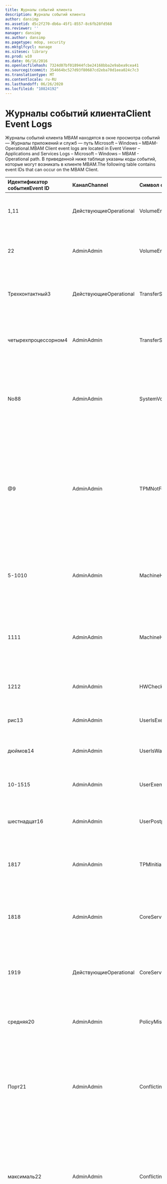 ```yaml
---
title: Журналы событий клиента
description: Журналы событий клиента
author: dansimp
ms.assetid: d5c2f270-db6a-45f1-8557-8c6fb28fd568
ms.reviewer: ''
manager: dansimp
ms.author: dansimp
ms.pagetype: mdop, security
ms.mktglfcycl: manage
ms.sitesec: library
ms.prod: w10
ms.date: 06/16/2016
ms.openlocfilehash: 7324d07bf018944fcbe24168bba2e9abea9cea41
ms.sourcegitcommit: 354664bc527d93f80687cd2eba70d1eea024c7c3
ms.translationtype: MT
ms.contentlocale: ru-RU
ms.lasthandoff: 06/26/2020
ms.locfileid: "10824192"
---
```

# <span data-ttu-id="7d09b-103">Журналы событий клиента</span><span class="sxs-lookup"><span data-stu-id="7d09b-103">Client Event Logs</span></span>

<span data-ttu-id="7d09b-104">Журналы событий клиента MBAM находятся в окне просмотра событий — Журналы приложений и служб — путь Microsoft – Windows – MBAM-Operational.</span><span class="sxs-lookup"><span data-stu-id="7d09b-104">MBAM Client event logs are located in Event Viewer – Applications and Services Logs – Microsoft – Windows – MBAM - Operational path.</span></span>
<span data-ttu-id="7d09b-105">В приведенной ниже таблице указаны коды событий, которые могут возникать в клиенте MBAM.</span><span class="sxs-lookup"><span data-stu-id="7d09b-105">The following table contains event IDs that can occur on the MBAM Client.</span></span>

<table>
<colgroup>
<col width="25%" />
<col width="25%" />
<col width="25%" />
<col width="25%" />
</colgroup>
<thead>
<tr class="header">
<th align="left"><span data-ttu-id="7d09b-106">Идентификатор события</span><span class="sxs-lookup"><span data-stu-id="7d09b-106">Event ID</span></span></th>
<th align="left"><span data-ttu-id="7d09b-107">Канал</span><span class="sxs-lookup"><span data-stu-id="7d09b-107">Channel</span></span></th>
<th align="left"><span data-ttu-id="7d09b-108">Символ события</span><span class="sxs-lookup"><span data-stu-id="7d09b-108">Event symbol</span></span></th>
<th align="left"><span data-ttu-id="7d09b-109">Сообщение</span><span class="sxs-lookup"><span data-stu-id="7d09b-109">Message</span></span></th>
</tr>
</thead>
<tbody>
<tr class="odd">
<td align="left"><p><span data-ttu-id="7d09b-110">1,1</span><span class="sxs-lookup"><span data-stu-id="7d09b-110">1</span></span></p></td>
<td align="left"><p><span data-ttu-id="7d09b-111">Действующие</span><span class="sxs-lookup"><span data-stu-id="7d09b-111">Operational</span></span></p></td>
<td align="left"><p><span data-ttu-id="7d09b-112">VolumeEnactmentSuccessful</span><span class="sxs-lookup"><span data-stu-id="7d09b-112">VolumeEnactmentSuccessful</span></span></p></td>
<td align="left"><p><span data-ttu-id="7d09b-113">Политики MBAM были успешно применены.</span><span class="sxs-lookup"><span data-stu-id="7d09b-113">The MBAM policies were applied successfully.</span></span></p></td>
</tr>
<tr class="even">
<td align="left"><p><span data-ttu-id="7d09b-114">2</span><span class="sxs-lookup"><span data-stu-id="7d09b-114">2</span></span></p></td>
<td align="left"><p><span data-ttu-id="7d09b-115">Admin</span><span class="sxs-lookup"><span data-stu-id="7d09b-115">Admin</span></span></p></td>
<td align="left"><p><span data-ttu-id="7d09b-116">VolumeEnactmentFailed</span><span class="sxs-lookup"><span data-stu-id="7d09b-116">VolumeEnactmentFailed</span></span></p></td>
<td align="left"><p><span data-ttu-id="7d09b-117">При применении политик MBAM произошла ошибка.</span><span class="sxs-lookup"><span data-stu-id="7d09b-117">An error occurred while applying MBAM policies.</span></span></p></td>
</tr>
<tr class="odd">
<td align="left"><p><span data-ttu-id="7d09b-118">Трехконтактный</span><span class="sxs-lookup"><span data-stu-id="7d09b-118">3</span></span></p></td>
<td align="left"><p><span data-ttu-id="7d09b-119">Действующие</span><span class="sxs-lookup"><span data-stu-id="7d09b-119">Operational</span></span></p></td>
<td align="left"><p><span data-ttu-id="7d09b-120">TransferStatusDataSuccessful</span><span class="sxs-lookup"><span data-stu-id="7d09b-120">TransferStatusDataSuccessful</span></span></p></td>
<td align="left"><p><span data-ttu-id="7d09b-121">Данные о состоянии шифрования успешно отправлены.</span><span class="sxs-lookup"><span data-stu-id="7d09b-121">The encryption status data was sent successfully.</span></span></p></td>
</tr>
<tr class="even">
<td align="left"><p><span data-ttu-id="7d09b-122">четырехпроцессорном</span><span class="sxs-lookup"><span data-stu-id="7d09b-122">4</span></span></p></td>
<td align="left"><p><span data-ttu-id="7d09b-123">Admin</span><span class="sxs-lookup"><span data-stu-id="7d09b-123">Admin</span></span></p></td>
<td align="left"><p><span data-ttu-id="7d09b-124">TransferStatusDataFailed</span><span class="sxs-lookup"><span data-stu-id="7d09b-124">TransferStatusDataFailed</span></span></p></td>
<td align="left"><p><span data-ttu-id="7d09b-125">Произошла ошибка при отправке данных о состоянии шифрования.</span><span class="sxs-lookup"><span data-stu-id="7d09b-125">An error occurred while sending encryption status data.</span></span></p></td>
</tr>
<tr class="odd">
<td align="left"><p><span data-ttu-id="7d09b-126">No8</span><span class="sxs-lookup"><span data-stu-id="7d09b-126">8</span></span></p></td>
<td align="left"><p><span data-ttu-id="7d09b-127">Admin</span><span class="sxs-lookup"><span data-stu-id="7d09b-127">Admin</span></span></p></td>
<td align="left"><p><span data-ttu-id="7d09b-128">SystemVolumeNotFound</span><span class="sxs-lookup"><span data-stu-id="7d09b-128">SystemVolumeNotFound</span></span></p></td>
<td align="left"><p><span data-ttu-id="7d09b-129">Системный том отсутствует.</span><span class="sxs-lookup"><span data-stu-id="7d09b-129">The system volume is missing.</span></span> <span data-ttu-id="7d09b-130">SystemVolume требуется для шифрования диска с операционной системой.</span><span class="sxs-lookup"><span data-stu-id="7d09b-130">SystemVolume is needed to encrypt the operating system drive.</span></span></p></td>
</tr>
<tr class="even">
<td align="left"><p><span data-ttu-id="7d09b-131">@</span><span class="sxs-lookup"><span data-stu-id="7d09b-131">9</span></span></p></td>
<td align="left"><p><span data-ttu-id="7d09b-132">Admin</span><span class="sxs-lookup"><span data-stu-id="7d09b-132">Admin</span></span></p></td>
<td align="left"><p><span data-ttu-id="7d09b-133">TPMNotFound</span><span class="sxs-lookup"><span data-stu-id="7d09b-133">TPMNotFound</span></span></p></td>
<td align="left"><p><span data-ttu-id="7d09b-134">Отсутствует оборудование доверенного платформенного модуля.</span><span class="sxs-lookup"><span data-stu-id="7d09b-134">The TPM hardware is missing.</span></span> <span data-ttu-id="7d09b-135">TPM нужен, чтобы зашифровать диск операционной системы с помощью любого предохранителя доверенного платформенного модуля.</span><span class="sxs-lookup"><span data-stu-id="7d09b-135">TPM is needed to encrypt the operating system drive with any TPM protector.</span></span></p></td>
</tr>
<tr class="odd">
<td align="left"><p><span data-ttu-id="7d09b-136">5-10</span><span class="sxs-lookup"><span data-stu-id="7d09b-136">10</span></span></p></td>
<td align="left"><p><span data-ttu-id="7d09b-137">Admin</span><span class="sxs-lookup"><span data-stu-id="7d09b-137">Admin</span></span></p></td>
<td align="left"><p><span data-ttu-id="7d09b-138">MachineHWExempted</span><span class="sxs-lookup"><span data-stu-id="7d09b-138">MachineHWExempted</span></span></p></td>
<td align="left"><p><span data-ttu-id="7d09b-139">Компьютер исключен из шифрования.</span><span class="sxs-lookup"><span data-stu-id="7d09b-139">The computer is exempted from Encryption.</span></span> <span data-ttu-id="7d09b-140">Состояние оборудования компьютера: исключено</span><span class="sxs-lookup"><span data-stu-id="7d09b-140">Machine’s hardware status: Exempted</span></span></p></td>
</tr>
<tr class="even">
<td align="left"><p><span data-ttu-id="7d09b-141">11</span><span class="sxs-lookup"><span data-stu-id="7d09b-141">11</span></span></p></td>
<td align="left"><p><span data-ttu-id="7d09b-142">Admin</span><span class="sxs-lookup"><span data-stu-id="7d09b-142">Admin</span></span></p></td>
<td align="left"><p><span data-ttu-id="7d09b-143">MachineHWUnknown</span><span class="sxs-lookup"><span data-stu-id="7d09b-143">MachineHWUnknown</span></span></p></td>
<td align="left"><p><span data-ttu-id="7d09b-144">Компьютер исключен из шифрования.</span><span class="sxs-lookup"><span data-stu-id="7d09b-144">The computer is exempted from encryption.</span></span> <span data-ttu-id="7d09b-145">Состояние оборудования компьютера: неизвестно</span><span class="sxs-lookup"><span data-stu-id="7d09b-145">Machine’s hardware status: Unknown</span></span></p></td>
</tr>
<tr class="odd">
<td align="left"><p><span data-ttu-id="7d09b-146">12</span><span class="sxs-lookup"><span data-stu-id="7d09b-146">12</span></span></p></td>
<td align="left"><p><span data-ttu-id="7d09b-147">Admin</span><span class="sxs-lookup"><span data-stu-id="7d09b-147">Admin</span></span></p></td>
<td align="left"><p><span data-ttu-id="7d09b-148">HWCheckFailed</span><span class="sxs-lookup"><span data-stu-id="7d09b-148">HWCheckFailed</span></span></p></td>
<td align="left"><p><span data-ttu-id="7d09b-149">Проверка аппаратного освобождения не пройдена.</span><span class="sxs-lookup"><span data-stu-id="7d09b-149">Hardware exemption check failed.</span></span></p></td>
</tr>
<tr class="even">
<td align="left"><p><span data-ttu-id="7d09b-150">рис</span><span class="sxs-lookup"><span data-stu-id="7d09b-150">13</span></span></p></td>
<td align="left"><p><span data-ttu-id="7d09b-151">Admin</span><span class="sxs-lookup"><span data-stu-id="7d09b-151">Admin</span></span></p></td>
<td align="left"><p><span data-ttu-id="7d09b-152">UserIsExempted</span><span class="sxs-lookup"><span data-stu-id="7d09b-152">UserIsExempted</span></span></p></td>
<td align="left"><p><span data-ttu-id="7d09b-153">Пользователь исключен из шифрования.</span><span class="sxs-lookup"><span data-stu-id="7d09b-153">The user is exempt from encryption.</span></span></p></td>
</tr>
<tr class="odd">
<td align="left"><p><span data-ttu-id="7d09b-154">дюймов</span><span class="sxs-lookup"><span data-stu-id="7d09b-154">14</span></span></p></td>
<td align="left"><p><span data-ttu-id="7d09b-155">Admin</span><span class="sxs-lookup"><span data-stu-id="7d09b-155">Admin</span></span></p></td>
<td align="left"><p><span data-ttu-id="7d09b-156">UserIsWaiting</span><span class="sxs-lookup"><span data-stu-id="7d09b-156">UserIsWaiting</span></span></p></td>
<td align="left"><p><span data-ttu-id="7d09b-157">Пользователь запросил исключение.</span><span class="sxs-lookup"><span data-stu-id="7d09b-157">The user requested an exemption.</span></span></p></td>
</tr>
<tr class="even">
<td align="left"><p><span data-ttu-id="7d09b-158">10-15</span><span class="sxs-lookup"><span data-stu-id="7d09b-158">15</span></span></p></td>
<td align="left"><p><span data-ttu-id="7d09b-159">Admin</span><span class="sxs-lookup"><span data-stu-id="7d09b-159">Admin</span></span></p></td>
<td align="left"><p><span data-ttu-id="7d09b-160">UserExemptionCheckFailed</span><span class="sxs-lookup"><span data-stu-id="7d09b-160">UserExemptionCheckFailed</span></span></p></td>
<td align="left"><p><span data-ttu-id="7d09b-161">Проверка освобождения пользователей завершилась сбоем.</span><span class="sxs-lookup"><span data-stu-id="7d09b-161">User exemption check failed.</span></span></p></td>
</tr>
<tr class="odd">
<td align="left"><p><span data-ttu-id="7d09b-162">шестнадцат</span><span class="sxs-lookup"><span data-stu-id="7d09b-162">16</span></span></p></td>
<td align="left"><p><span data-ttu-id="7d09b-163">Admin</span><span class="sxs-lookup"><span data-stu-id="7d09b-163">Admin</span></span></p></td>
<td align="left"><p><span data-ttu-id="7d09b-164">UserPostponed</span><span class="sxs-lookup"><span data-stu-id="7d09b-164">UserPostponed</span></span></p></td>
<td align="left"><p><span data-ttu-id="7d09b-165">Пользователь отложил процесс шифрования.</span><span class="sxs-lookup"><span data-stu-id="7d09b-165">The user postponed the encryption process.</span></span></p></td>
</tr>
<tr class="even">
<td align="left"><p><span data-ttu-id="7d09b-166">18</span><span class="sxs-lookup"><span data-stu-id="7d09b-166">17</span></span></p></td>
<td align="left"><p><span data-ttu-id="7d09b-167">Admin</span><span class="sxs-lookup"><span data-stu-id="7d09b-167">Admin</span></span></p></td>
<td align="left"><p><span data-ttu-id="7d09b-168">TPMInitializationFailed</span><span class="sxs-lookup"><span data-stu-id="7d09b-168">TPMInitializationFailed</span></span></p></td>
<td align="left"><p><span data-ttu-id="7d09b-169">Инициализация TPM завершилась сбоем.</span><span class="sxs-lookup"><span data-stu-id="7d09b-169">TPM initialization failed.</span></span> <span data-ttu-id="7d09b-170">Пользователь отклонил изменения в BIOS.</span><span class="sxs-lookup"><span data-stu-id="7d09b-170">The user rejected the BIOS changes.</span></span></p></td>
</tr>
<tr class="odd">
<td align="left"><p><span data-ttu-id="7d09b-171">18</span><span class="sxs-lookup"><span data-stu-id="7d09b-171">18</span></span></p></td>
<td align="left"><p><span data-ttu-id="7d09b-172">Admin</span><span class="sxs-lookup"><span data-stu-id="7d09b-172">Admin</span></span></p></td>
<td align="left"><p><span data-ttu-id="7d09b-173">CoreServiceDown</span><span class="sxs-lookup"><span data-stu-id="7d09b-173">CoreServiceDown</span></span></p></td>
<td align="left"><p><span data-ttu-id="7d09b-174">Не удается подключиться к службе восстановления MBAM и оборудования.</span><span class="sxs-lookup"><span data-stu-id="7d09b-174">Unable to connect to the MBAM Recovery and Hardware service.</span></span></p></td>
</tr>
<tr class="even">
<td align="left"><p><span data-ttu-id="7d09b-175">19</span><span class="sxs-lookup"><span data-stu-id="7d09b-175">19</span></span></p></td>
<td align="left"><p><span data-ttu-id="7d09b-176">Действующие</span><span class="sxs-lookup"><span data-stu-id="7d09b-176">Operational</span></span></p></td>
<td align="left"><p><span data-ttu-id="7d09b-177">CoreServiceUp</span><span class="sxs-lookup"><span data-stu-id="7d09b-177">CoreServiceUp</span></span></p></td>
<td align="left"><p><span data-ttu-id="7d09b-178">Успешно подключено к службе восстановления MBAM и оборудования.</span><span class="sxs-lookup"><span data-stu-id="7d09b-178">Successfully connected to the MBAM Recovery and Hardware service.</span></span></p></td>
</tr>
<tr class="odd">
<td align="left"><p><span data-ttu-id="7d09b-179">средняя</span><span class="sxs-lookup"><span data-stu-id="7d09b-179">20</span></span></p></td>
<td align="left"><p><span data-ttu-id="7d09b-180">Admin</span><span class="sxs-lookup"><span data-stu-id="7d09b-180">Admin</span></span></p></td>
<td align="left"><p><span data-ttu-id="7d09b-181">PolicyMismatch</span><span class="sxs-lookup"><span data-stu-id="7d09b-181">PolicyMismatch</span></span></p></td>
<td align="left"><p><span data-ttu-id="7d09b-182">Политика MBAM в конфликте или повреждена.</span><span class="sxs-lookup"><span data-stu-id="7d09b-182">The MBAM policy is in conflict or corrupt.</span></span></p></td>
</tr>
<tr class="even">
<td align="left"><p><span data-ttu-id="7d09b-183">Порт</span><span class="sxs-lookup"><span data-stu-id="7d09b-183">21</span></span></p></td>
<td align="left"><p><span data-ttu-id="7d09b-184">Admin</span><span class="sxs-lookup"><span data-stu-id="7d09b-184">Admin</span></span></p></td>
<td align="left"><p><span data-ttu-id="7d09b-185">ConflictingOSVolumePolicies</span><span class="sxs-lookup"><span data-stu-id="7d09b-185">ConflictingOSVolumePolicies</span></span></p></td>
<td align="left"><p><span data-ttu-id="7d09b-186">Обнаружен конфликт политик шифрования тома операционной системы.</span><span class="sxs-lookup"><span data-stu-id="7d09b-186">Detected OS volume encryption policies conflict.</span></span> <span data-ttu-id="7d09b-187">Проверьте политики BitLocker и MBAM, связанные с защитой диска ОС.</span><span class="sxs-lookup"><span data-stu-id="7d09b-187">Check BitLocker and MBAM policies related to OS drive protectors.</span></span></p></td>
</tr>
<tr class="odd">
<td align="left"><p><span data-ttu-id="7d09b-188">максималь</span><span class="sxs-lookup"><span data-stu-id="7d09b-188">22</span></span></p></td>
<td align="left"><p><span data-ttu-id="7d09b-189">Admin</span><span class="sxs-lookup"><span data-stu-id="7d09b-189">Admin</span></span></p></td>
<td align="left"><p><span data-ttu-id="7d09b-190">ConflictingFDDVolumePolicies</span><span class="sxs-lookup"><span data-stu-id="7d09b-190">ConflictingFDDVolumePolicies</span></span></p></td>
<td align="left"><p><span data-ttu-id="7d09b-191">Обнаружены неисправленные политики шифрования тома для диска с данными.</span><span class="sxs-lookup"><span data-stu-id="7d09b-191">Detected Fixed Data Drive volume encryption policies conflict.</span></span> <span data-ttu-id="7d09b-192">Проверьте политики BitLocker и MBAM, связанные с защитой ФЛОППИ стример.</span><span class="sxs-lookup"><span data-stu-id="7d09b-192">Check BitLocker and MBAM policies related to FDD drive protectors.</span></span></p></td>
</tr>
<tr class="even">
<td align="left"><p><span data-ttu-id="7d09b-193">отображал</span><span class="sxs-lookup"><span data-stu-id="7d09b-193">27</span></span></p></td>
<td align="left"><p><span data-ttu-id="7d09b-194">Admin</span><span class="sxs-lookup"><span data-stu-id="7d09b-194">Admin</span></span></p></td>
<td align="left"><p><span data-ttu-id="7d09b-195">EncryptionFailedNoDra</span><span class="sxs-lookup"><span data-stu-id="7d09b-195">EncryptionFailedNoDra</span></span></p></td>
<td align="left"><p><span data-ttu-id="7d09b-196">При шифровании произошла ошибка.</span><span class="sxs-lookup"><span data-stu-id="7d09b-196">An error occurred while encrypting.</span></span> <span data-ttu-id="7d09b-197">В режиме FIPS для предустановленных компьютеров с Windows 8,1 требуется предохранитель агента восстановления данных (DRA).</span><span class="sxs-lookup"><span data-stu-id="7d09b-197">A Data Recovery Agent (DRA) protector is required in FIPS mode for pre-Windows 8.1 machines.</span></span></p></td>
</tr>
<tr class="odd">
<td align="left"><p><span data-ttu-id="7d09b-198">Плот</span><span class="sxs-lookup"><span data-stu-id="7d09b-198">28</span></span></p></td>
<td align="left"><p><span data-ttu-id="7d09b-199">Действующие</span><span class="sxs-lookup"><span data-stu-id="7d09b-199">Operational</span></span></p></td>
<td align="left"><p><span data-ttu-id="7d09b-200">TpmOwnerAuthEscrowed</span><span class="sxs-lookup"><span data-stu-id="7d09b-200">TpmOwnerAuthEscrowed</span></span></p></td>
<td align="left"><p><span data-ttu-id="7d09b-201">OwnerAuth доверенного платформенного модуля.</span><span class="sxs-lookup"><span data-stu-id="7d09b-201">The TPM OwnerAuth has been escrowed.</span></span></p></td>
</tr>
<tr class="even">
<td align="left"><p><span data-ttu-id="7d09b-202">составляет</span><span class="sxs-lookup"><span data-stu-id="7d09b-202">29</span></span></p></td>
<td align="left"><p><span data-ttu-id="7d09b-203">Действующие</span><span class="sxs-lookup"><span data-stu-id="7d09b-203">Operational</span></span></p></td>
<td align="left"><p><span data-ttu-id="7d09b-204">RecoveryKeyEscrowed</span><span class="sxs-lookup"><span data-stu-id="7d09b-204">RecoveryKeyEscrowed</span></span></p></td>
<td align="left"><p><span data-ttu-id="7d09b-205">Ключ восстановления BitLocker для тома был заблокирован.</span><span class="sxs-lookup"><span data-stu-id="7d09b-205">The BitLocker recovery key for the volume has been escrowed.</span></span></p></td>
</tr>
<tr class="odd">
<td align="left"><p><span data-ttu-id="7d09b-206">30</span><span class="sxs-lookup"><span data-stu-id="7d09b-206">30</span></span></p></td>
<td align="left"><p><span data-ttu-id="7d09b-207">Действующие</span><span class="sxs-lookup"><span data-stu-id="7d09b-207">Operational</span></span></p></td>
<td align="left"><p><span data-ttu-id="7d09b-208">RecoveryKeyReset</span><span class="sxs-lookup"><span data-stu-id="7d09b-208">RecoveryKeyReset</span></span></p></td>
<td align="left"><p><span data-ttu-id="7d09b-209">Раздел восстановления BitLocker для тома обновлен.</span><span class="sxs-lookup"><span data-stu-id="7d09b-209">The BitLocker recovery key for the volume has been updated.</span></span></p></td>
</tr>
<tr class="even">
<td align="left"><p><span data-ttu-id="7d09b-210">31</span><span class="sxs-lookup"><span data-stu-id="7d09b-210">31</span></span></p></td>
<td align="left"><p><span data-ttu-id="7d09b-211">Действующие</span><span class="sxs-lookup"><span data-stu-id="7d09b-211">Operational</span></span></p></td>
<td align="left"><p><span data-ttu-id="7d09b-212">EnforcePolicyDateSet</span><span class="sxs-lookup"><span data-stu-id="7d09b-212">EnforcePolicyDateSet</span></span></p></td>
<td align="left"><p><span data-ttu-id="7d09b-213"><em> &lt; &gt; </em> Установленная для тома Дата политики принудительного применения</span><span class="sxs-lookup"><span data-stu-id="7d09b-213">The enforce policy date, <em>&lt;date&gt;</em>, has been set for the volume</span></span></p></td>
</tr>
<tr class="odd">
<td align="left"><p><span data-ttu-id="7d09b-214">32</span><span class="sxs-lookup"><span data-stu-id="7d09b-214">32</span></span></p></td>
<td align="left"><p><span data-ttu-id="7d09b-215">Действующие</span><span class="sxs-lookup"><span data-stu-id="7d09b-215">Operational</span></span></p></td>
<td align="left"><p><span data-ttu-id="7d09b-216">EnforcePolicyDateCleared</span><span class="sxs-lookup"><span data-stu-id="7d09b-216">EnforcePolicyDateCleared</span></span></p></td>
<td align="left"><p><span data-ttu-id="7d09b-217"><em> &lt; &gt; </em> Для тома была очищена Дата политики принудительного применения.</span><span class="sxs-lookup"><span data-stu-id="7d09b-217">The enforce policy date, <em>&lt;date&gt;</em>, has been cleared for the volume.</span></span></p></td>
</tr>
<tr class="even">
<td align="left"><p><span data-ttu-id="7d09b-218">33</span><span class="sxs-lookup"><span data-stu-id="7d09b-218">33</span></span></p></td>
<td align="left"><p><span data-ttu-id="7d09b-219">Действующие</span><span class="sxs-lookup"><span data-stu-id="7d09b-219">Operational</span></span></p></td>
<td align="left"><p><span data-ttu-id="7d09b-220">TpmLockOutResetSucceeded</span><span class="sxs-lookup"><span data-stu-id="7d09b-220">TpmLockOutResetSucceeded</span></span></p></td>
<td align="left"><p><span data-ttu-id="7d09b-221">Сброс блокировки доверенного платформенного модуля выполнен успешно.</span><span class="sxs-lookup"><span data-stu-id="7d09b-221">Successfully reset TPM lockout.</span></span></p></td>
</tr>
<tr class="odd">
<td align="left"><p><span data-ttu-id="7d09b-222">34</span><span class="sxs-lookup"><span data-stu-id="7d09b-222">34</span></span></p></td>
<td align="left"><p><span data-ttu-id="7d09b-223">Admin</span><span class="sxs-lookup"><span data-stu-id="7d09b-223">Admin</span></span></p></td>
<td align="left"><p><span data-ttu-id="7d09b-224">TpmLockOutResetFailed</span><span class="sxs-lookup"><span data-stu-id="7d09b-224">TpmLockOutResetFailed</span></span></p></td>
<td align="left"><p><span data-ttu-id="7d09b-225">Не удалось сбросить блокировку доверенного платформенного модуля.</span><span class="sxs-lookup"><span data-stu-id="7d09b-225">Failed to reset TPM lockout.</span></span></p></td>
</tr>
<tr class="even">
<td align="left"><p><span data-ttu-id="7d09b-226">35</span><span class="sxs-lookup"><span data-stu-id="7d09b-226">35</span></span></p></td>
<td align="left"><p><span data-ttu-id="7d09b-227">Действующие</span><span class="sxs-lookup"><span data-stu-id="7d09b-227">Operational</span></span></p></td>
<td align="left"><p><span data-ttu-id="7d09b-228">TpmOwnerAuthRetrievalSucceeded</span><span class="sxs-lookup"><span data-stu-id="7d09b-228">TpmOwnerAuthRetrievalSucceeded</span></span></p></td>
<td align="left"><p><span data-ttu-id="7d09b-229">OwnerAuth доверенного платформенного модуля из MBAM Services успешно получено.</span><span class="sxs-lookup"><span data-stu-id="7d09b-229">Successfully retrieved TPM OwnerAuth from MBAM services.</span></span></p></td>
</tr>
<tr class="odd">
<td align="left"><p><span data-ttu-id="7d09b-230">36</span><span class="sxs-lookup"><span data-stu-id="7d09b-230">36</span></span></p></td>
<td align="left"><p><span data-ttu-id="7d09b-231">Admin</span><span class="sxs-lookup"><span data-stu-id="7d09b-231">Admin</span></span></p></td>
<td align="left"><p><span data-ttu-id="7d09b-232">TpmOwnerAuthRetrievalFailed</span><span class="sxs-lookup"><span data-stu-id="7d09b-232">TpmOwnerAuthRetrievalFailed</span></span></p></td>
<td align="left"><p><span data-ttu-id="7d09b-233">Не удалось получить OwnerAuth TPM из служб MBAM.</span><span class="sxs-lookup"><span data-stu-id="7d09b-233">Failed to retrieve TPM OwnerAuth from MBAM services.</span></span></p></td>
</tr>
<tr class="even">
<td align="left"><p><span data-ttu-id="7d09b-234">37</span><span class="sxs-lookup"><span data-stu-id="7d09b-234">37</span></span></p></td>
<td align="left"><p><span data-ttu-id="7d09b-235">Admin</span><span class="sxs-lookup"><span data-stu-id="7d09b-235">Admin</span></span></p></td>
<td align="left"><p><span data-ttu-id="7d09b-236">WmiProviderDllSearchPathUpdateFailed</span><span class="sxs-lookup"><span data-stu-id="7d09b-236">WmiProviderDllSearchPathUpdateFailed</span></span></p></td>
<td align="left"><p><span data-ttu-id="7d09b-237">Не удалось обновить путь поиска DLL для поставщика WMI.</span><span class="sxs-lookup"><span data-stu-id="7d09b-237">Failed to update the DLL search path for WMI provider.</span></span></p></td>
</tr>
<tr class="odd">
<td align="left"><p><span data-ttu-id="7d09b-238">38</span><span class="sxs-lookup"><span data-stu-id="7d09b-238">38</span></span></p></td>
<td align="left"><p><span data-ttu-id="7d09b-239">Admin</span><span class="sxs-lookup"><span data-stu-id="7d09b-239">Admin</span></span></p></td>
<td align="left"><p><span data-ttu-id="7d09b-240">TimedOutWaitingForWmiProvider</span><span class="sxs-lookup"><span data-stu-id="7d09b-240">TimedOutWaitingForWmiProvider</span></span></p></td>
<td align="left"><p><span data-ttu-id="7d09b-241">Прекращение ожидания агента — ожидается экземпляр поставщика WMI MBAM.</span><span class="sxs-lookup"><span data-stu-id="7d09b-241">Agent Stopping - Timed-out waiting for MBAM WMI Provider Instance.</span></span></p></td>
</tr>
<tr class="even">
<td align="left"><p><span data-ttu-id="7d09b-242">39</span><span class="sxs-lookup"><span data-stu-id="7d09b-242">39</span></span></p></td>
<td align="left"><p><span data-ttu-id="7d09b-243">Действующие</span><span class="sxs-lookup"><span data-stu-id="7d09b-243">Operational</span></span></p></td>
<td align="left"><p><span data-ttu-id="7d09b-244">RemovableDriveMounted</span><span class="sxs-lookup"><span data-stu-id="7d09b-244">RemovableDriveMounted</span></span></p></td>
<td align="left"><p><span data-ttu-id="7d09b-245">Съемный диск был подключен.</span><span class="sxs-lookup"><span data-stu-id="7d09b-245">Removable drive was mounted.</span></span></p></td>
</tr>
<tr class="odd">
<td align="left"><p><span data-ttu-id="7d09b-246">40</span><span class="sxs-lookup"><span data-stu-id="7d09b-246">40</span></span></p></td>
<td align="left"><p><span data-ttu-id="7d09b-247">Действующие</span><span class="sxs-lookup"><span data-stu-id="7d09b-247">Operational</span></span></p></td>
<td align="left"><p><span data-ttu-id="7d09b-248">RemovableDriveDismounted</span><span class="sxs-lookup"><span data-stu-id="7d09b-248">RemovableDriveDismounted</span></span></p></td>
<td align="left"><p><span data-ttu-id="7d09b-249">Съемный диск был отсоединен.</span><span class="sxs-lookup"><span data-stu-id="7d09b-249">Removable drive was unmounted.</span></span></p></td>
</tr>
<tr class="even">
<td align="left"><p><span data-ttu-id="7d09b-250">41</span><span class="sxs-lookup"><span data-stu-id="7d09b-250">41</span></span></p></td>
<td align="left"><p><span data-ttu-id="7d09b-251">Действующие</span><span class="sxs-lookup"><span data-stu-id="7d09b-251">Operational</span></span></p></td>
<td align="left"><p><span data-ttu-id="7d09b-252">FailedToEnactEndpointUnreachable</span><span class="sxs-lookup"><span data-stu-id="7d09b-252">FailedToEnactEndpointUnreachable</span></span></p></td>
<td align="left"><p><span data-ttu-id="7d09b-253">Не удалось подключиться к MBAM восстановления и службе оборудования, поскольку MBAM политики не будут успешно применены к тому.</span><span class="sxs-lookup"><span data-stu-id="7d09b-253">Failure to connect to the MBAM Recovery and Hardware service prevented MBAM policies from being applied successfully to the volume.</span></span></p></td>
</tr>
<tr class="odd">
<td align="left"><p><span data-ttu-id="7d09b-254">42</span><span class="sxs-lookup"><span data-stu-id="7d09b-254">42</span></span></p></td>
<td align="left"><p><span data-ttu-id="7d09b-255">Действующие</span><span class="sxs-lookup"><span data-stu-id="7d09b-255">Operational</span></span></p></td>
<td align="left"><p><span data-ttu-id="7d09b-256">FailedToEnactLockedVolume</span><span class="sxs-lookup"><span data-stu-id="7d09b-256">FailedToEnactLockedVolume</span></span></p></td>
<td align="left"><p><span data-ttu-id="7d09b-257">Состояние заблокированного тома не позволило успешно применить политики MBAM к тому.</span><span class="sxs-lookup"><span data-stu-id="7d09b-257">Locked volume state prevented MBAM policies from being applied successfully to the volume.</span></span></p></td>
</tr>
<tr class="even">
<td align="left"><p><span data-ttu-id="7d09b-258">43</span><span class="sxs-lookup"><span data-stu-id="7d09b-258">43</span></span></p></td>
<td align="left"><p><span data-ttu-id="7d09b-259">Действующие</span><span class="sxs-lookup"><span data-stu-id="7d09b-259">Operational</span></span></p></td>
<td align="left"><p><span data-ttu-id="7d09b-260">TransferStatusDataFailedEndpointUnreachable</span><span class="sxs-lookup"><span data-stu-id="7d09b-260">TransferStatusDataFailedEndpointUnreachable</span></span></p></td>
<td align="left"><p><span data-ttu-id="7d09b-261">Не удалось подключиться к службе соответствия требованиям MBAM, так как она не позволила передать данные о состоянии шифрования.</span><span class="sxs-lookup"><span data-stu-id="7d09b-261">Failure to connect to the MBAM Compliance and Status service prevented the transfer of encryption status data.</span></span></p></td>
</tr>
</tbody>
</table>

 


## <span data-ttu-id="7d09b-262">Статьи по теме</span><span class="sxs-lookup"><span data-stu-id="7d09b-262">Related topics</span></span>
[<span data-ttu-id="7d09b-263">Технический справочник по MBAM 2.5</span><span class="sxs-lookup"><span data-stu-id="7d09b-263">Technical Reference for MBAM 2.5</span></span>](technical-reference-for-mbam-25.md)

[<span data-ttu-id="7d09b-264">Журналы событий сервера</span><span class="sxs-lookup"><span data-stu-id="7d09b-264">Server Event Logs</span></span>](server-event-logs.md)

 


## <span data-ttu-id="7d09b-265">У вас есть предложение MBAM?</span><span class="sxs-lookup"><span data-stu-id="7d09b-265">Got a suggestion for MBAM?</span></span>
- <span data-ttu-id="7d09b-266">Здесь вы можете добавить предложения и проголосовать [здесь](http://mbam.uservoice.com/forums/268571-microsoft-bitlocker-administration-and-monitoring).</span><span class="sxs-lookup"><span data-stu-id="7d09b-266">Add or vote on suggestions [here](http://mbam.uservoice.com/forums/268571-microsoft-bitlocker-administration-and-monitoring).</span></span> 
- <span data-ttu-id="7d09b-267">Для MBAM проблемы используйте [MBAM Форум TechNet](https://social.technet.microsoft.com/Forums/home?forum=mdopmbam).</span><span class="sxs-lookup"><span data-stu-id="7d09b-267">For MBAM issues, use the [MBAM TechNet Forum](https://social.technet.microsoft.com/Forums/home?forum=mdopmbam).</span></span> 





